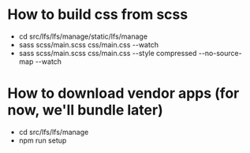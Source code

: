 # How to build css from scss

- cd src/lfs/lfs/manage/static/lfs/manage
- sass scss/main.scss css/main.css --watch
- sass scss/main.scss css/main.css --style compressed --no-source-map --watch

# How to download vendor apps (for now, we'll bundle later)
- cd src/lfs/lfs/manage
- npm run setup